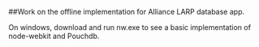 ##Work on the offline implementation for Alliance LARP database app.

On windows, download and run nw.exe to see a basic implementation of node-webkit and Pouchdb.
